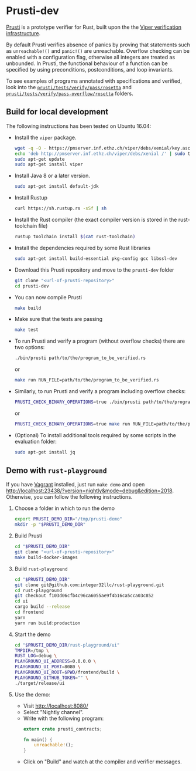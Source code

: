 Prusti-dev
==========

[Prusti](http://www.pm.inf.ethz.ch/research/prusti.html) is a prototype verifier for Rust,
built upon the the [Viper verification infrastructure](http://www.pm.inf.ethz.ch/research/viper.html).

By default Prusti verifies absence of panics by proving that statements such as `unreachable!()` and `panic!()` are unreachable.
Overflow checking can be enabled with a configuration flag, otherwise all integers are treated as unbounded.
In Prusti, the functional behaviour of a function can be specified by using preconditions, postconditions, and loop invariants.

To see examples of programs annotated with specifications and verified, look into the [`prusti/tests/verify/pass/rosetta`](prusti/tests/verify/pass/rosetta) and [`prusti/tests/verify/pass-overflow/rosetta`](prusti/tests/verify/pass-overflow/rosetta) folders.


Build for local development
---------------------------

The following instructions has been tested on Ubuntu 16.04:

- Install the `viper` package.

    ```bash
    wget -q -O - https://pmserver.inf.ethz.ch/viper/debs/xenial/key.asc | sudo apt-key add -
    echo 'deb http://pmserver.inf.ethz.ch/viper/debs/xenial /' | sudo tee /etc/apt/sources.list.d/viper.list
    sudo apt-get update  
    sudo apt-get install viper
    ```

- Install Java 8 or a later version.

    ```bash
    sudo apt-get install default-jdk
    ```

- Install Rustup

	```bash
	curl https://sh.rustup.rs -sSf | sh
	```

- Install the Rust compiler (the exact compiler version is stored in the rust-toolchain file)

    ```bash
    rustup toolchain install $(cat rust-toolchain)
    ```

- Install the dependencies required by some Rust libraries

	```bash
	sudo apt-get install build-essential pkg-config gcc libssl-dev
	```

- Download this Prusti repository and move to the `prusti-dev` folder

	```bash
	git clone "<url-of-prusti-repository>"
	cd prusti-dev
	```

- You can now compile Prusti

    ```bash
    make build
    ```

- Make sure that the tests are passing

    ```bash
    make test
    ```

- To run Prusti and verify a program (without overflow checks) there are two options:

    ```bash
    ./bin/prusti path/to/the/program_to_be_verified.rs
    ```

    or

    ```bash
    make run RUN_FILE=path/to/the/program_to_be_verified.rs
    ```

- Similarly, to run Prusti and verify a program including overflow checks:

    ```bash
    PRUSTI_CHECK_BINARY_OPERATIONS=true ./bin/prusti path/to/the/program_to_be_verified.rs
    ```

    or

    ```bash
    PRUSTI_CHECK_BINARY_OPERATIONS=true make run RUN_FILE=path/to/the/program_to_be_verified.rs
    ```

- (Optional) To install additional tools required by some scripts in the evaluation folder:

	```bash
	sudo apt-get install jq
	```


Demo with `rust-playground`
---------------------------

If you have [Vagrant](https://www.vagrantup.com/) installed, just run
``make demo`` and open
<http://localhost:23438/?version=nightly&mode=debug&edition=2018>.
Otherwise, you can follow the following instructions.

1. Choose a folder in which to run the demo
    ```bash
    export PRUSTI_DEMO_DIR="/tmp/prusti-demo"
    mkdir -p "$PRUSTI_DEMO_DIR"
    ```

2. Build Prusti
    ```bash
    cd "$PRUSTI_DEMO_DIR"
    git clone "<url-of-prusti-repository>"
    make build-docker-images
    ```

3. Build `rust-playground`
    ```bash
    cd "$PRUSTI_DEMO_DIR"
    git clone git@github.com:integer32llc/rust-playground.git
    cd rust-playground
    git checkout f103d06cfb4c96ca6055ae9f4b16ca5cca03c852
    cd ui
    cargo build --release
    cd frontend
    yarn
    yarn run build:production
    ```

4. Start the demo
    ```bash
    cd "$PRUSTI_DEMO_DIR/rust-playground/ui"
    TMPDIR=/tmp \
    RUST_LOG=debug \
    PLAYGROUND_UI_ADDRESS=0.0.0.0 \
    PLAYGROUND_UI_PORT=8080 \
    PLAYGROUND_UI_ROOT=$PWD/frontend/build \
    PLAYGROUND_GITHUB_TOKEN="" \
    ./target/release/ui
    ```

5. Use the demo:
    - Visit <http://localhost:8080/>
    - Select "Nightly channel".
    - Write with the following program:
        ```rust
        extern crate prusti_contracts;

        fn main() {
            unreachable!();
        }
        ```
    - Click on "Build" and watch at the compiler and verifier messages.

